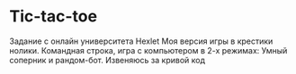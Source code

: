 Tic-tac-toe
===========

Задание с онлайн университета Hexlet
Моя версия игры в крестики нолики.
Командная строка, игра с компьютером в 2-х режимах: Умный соперник и рандом-бот.
Извеняюсь за кривой код
